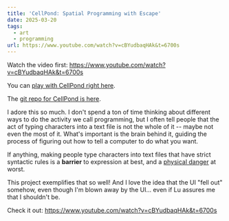 ```yaml
---
title: 'CellPond: Spatial Programming with Escape'
date: 2025-03-20
tags:
  - art
  - programming
url: https://www.youtube.com/watch?v=cBYudbaqHAk&t=6700s
---
```


Watch the video first: https://www.youtube.com/watch?v=cBYudbaqHAk&t=6700s

You can [play with CellPond right here](https://cellpond.cool).

The [git repo for CellPond is here](https://github.com/TodePond/Cellpond).

I adore this so much. I don't spend a ton of time thinking about different ways to do the activity we call programming, but I often tell people that the act of typing characters into a text file is not the whole of it -- maybe not even the most of it. What's important is the brain behind it, guiding the process of figuring out how to tell a computer to do what you want.

If anything, making people type characters into text files that have strict syntactic rules is a **barrier** to expression at best, and a [physical danger](https://en.wikipedia.org/wiki/Repetitive_strain_injury) at worst.

This project exemplifies that so well! And I love the idea that the UI "fell out" somehow, even though I'm blown away by the UI... even if Lu assures me that I shouldn't be.

Check it out: https://www.youtube.com/watch?v=cBYudbaqHAk&t=6700s
